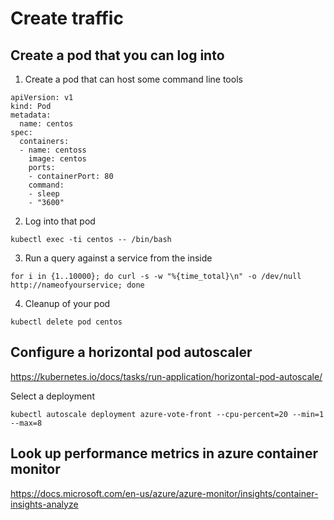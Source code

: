 # Create traffic

## Create a pod that you can log into

1. Create a pod that can host some command line tools
```
apiVersion: v1
kind: Pod
metadata:
  name: centos
spec:
  containers:
  - name: centoss
    image: centos
    ports:
    - containerPort: 80
    command:
    - sleep
    - "3600"
```

2. Log into that pod
```
kubectl exec -ti centos -- /bin/bash
```

3. Run a query against a service from the inside
```
for i in {1..10000}; do curl -s -w "%{time_total}\n" -o /dev/null http://nameofyourservice; done
```

4. Cleanup of your pod
```
kubectl delete pod centos
```

## Configure a horizontal pod autoscaler
https://kubernetes.io/docs/tasks/run-application/horizontal-pod-autoscale/

Select a deployment
```
kubectl autoscale deployment azure-vote-front --cpu-percent=20 --min=1 --max=8
```

## Look up performance metrics in azure container monitor
https://docs.microsoft.com/en-us/azure/azure-monitor/insights/container-insights-analyze
